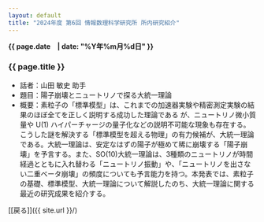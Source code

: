 ```yaml
---
layout: default
title: "2024年度 第6回 情報数理科学研究所 所内研究紹介"
---
```

**{{ page.date　| date: "%Y年%m月%d日" }}**

### {{ page.title }}

- 話者：山田 敏史 助手
- 題目：陽子崩壊とニュートリノで探る大統一理論
- 概要：素粒子の「標準模型」は、これまでの加速器実験や精密測定実験の結果のほぼ全てを正しく説明する成功した理論である が、ニュートリノ微小質量や U(1) ハイパーチャージの量子化などの説明不可能な現象も存在する。こうした謎を解決する「標準模型を超える物理」の有力候補が、大統一理論である。大統一理論は、安定なはずの陽子が極めて稀に崩壊する「陽子崩壊」を予言する。また、SO(10)大統一理論は、3種類のニュートリノが時間経過とともに入れ替わる「ニュートリノ振動」や、「ニュートリノを出さない二重ベータ崩壊」の頻度についても予言能力を持つ。本発表では、素粒子の基礎、標準模型、大統一理論について解説したのち、大統一理論に関する最近の研究成果を紹介する。

[[戻る]]({{ site.url }}/)
